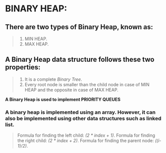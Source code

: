 # BINARY HEAP:

## There are two types of Binary Heap, known as:
>   1. MIN HEAP.
>   2. MAX HEAP.

## A Binary Heap data structure follows these two properties:
>   1. It is a complete _Binary Tree_.
>   2. Every root node is smaller than the child node in case of MIN HEAP and the opposite in case of MAX HEAP.

__A Binary Heap is used to implement PRIORITY QUEUES__
### A binary heap is implemented using an array. However, it can also be implemented using other data structures such as linked list.
>   Formula for finding the left child: _(2 * index + 1)_.
>   Formula for finding the right child: _(2 * index + 2)_.
>   Formula for finding the parent node: _((i-1)/2)_.



